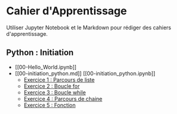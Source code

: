 # Cahier d'Apprentissage

Utiliser Jupyter Notebook et le Markdown pour rédiger des cahiers d'apprentissage.

## Python : Initiation

- [[00-Hello_World.ipynb]]
- [[00-initiation_python.md]] [[00-initiation_python.ipynb]]
  - [Exercice 1 : Parcours de liste](00-initiation_python.md#exercice-1--parcours-de-liste)
  - [Exercice 2 : Boucle for](00-initiation_python.md#exercice-2--boucle-for)
  - [Exercice 3 : Boucle while](00-initiation_python.md#exercice-3--boucle-while)
  - [Exercice 4 : Parcours de chaine](00-initiation_python.md#exercice-4--parcours-de-chaine)
  - [Exercice 5 : Fonction](00-initiation_python.md#exercice-5--fonction)

